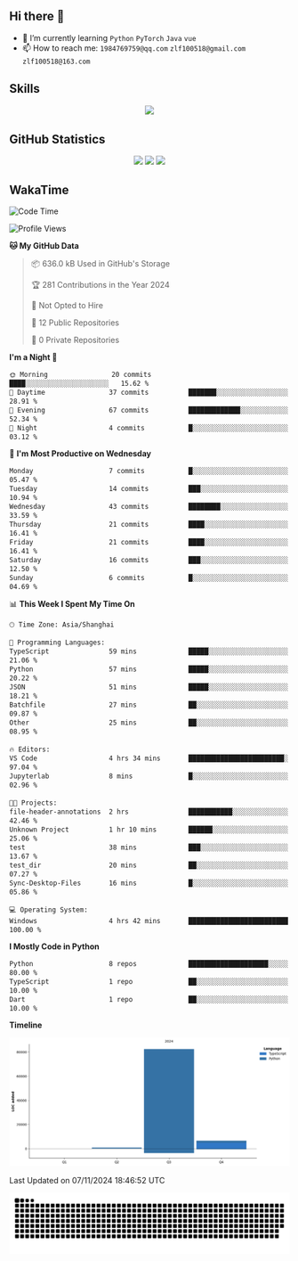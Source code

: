 ## Hi there 👋

- 🌱 I’m currently learning `Python` `PyTorch` `Java` `vue`
- 📫 How to reach me: `1984769759@qq.com` `zlf100518@gmail.com` `zlf100518@163.com`

## Skills
<div align="center"> <img src="https://skillicons.dev/icons?i=python,linux,git,github,html,css,js" /> </div>

## GitHub Statistics

<div align="center">
  <img src="https://github-readme-stats.vercel.app/api?username=CloudSwordSage&show_icons=true&theme=tokyonight" />
  <img src="https://github-readme-stats.vercel.app/api/top-langs/?username=CloudSwordSage&show_icons=true&theme=tokyonight" />
  <img src="https://github-readme-activity-graph.vercel.app/graph?username=CloudSwordSage&theme=xcode" />
</div>

## WakaTime

<!--START_SECTION:waka-->
![Code Time](http://img.shields.io/badge/Code%20Time-193%20hrs%2027%20mins-blue)

![Profile Views](http://img.shields.io/badge/Profile%20Views-0-blue)

**🐱 My GitHub Data** 

> 📦 636.0 kB Used in GitHub's Storage 
 > 
> 🏆 281 Contributions in the Year 2024
 > 
> 🚫 Not Opted to Hire
 > 
> 📜 12 Public Repositories 
 > 
> 🔑 0 Private Repositories 
 > 
**I'm a Night 🦉** 

```text
🌞 Morning                20 commits          ████░░░░░░░░░░░░░░░░░░░░░   15.62 % 
🌆 Daytime                37 commits          ███████░░░░░░░░░░░░░░░░░░   28.91 % 
🌃 Evening                67 commits          █████████████░░░░░░░░░░░░   52.34 % 
🌙 Night                  4 commits           █░░░░░░░░░░░░░░░░░░░░░░░░   03.12 % 
```
📅 **I'm Most Productive on Wednesday** 

```text
Monday                   7 commits           █░░░░░░░░░░░░░░░░░░░░░░░░   05.47 % 
Tuesday                  14 commits          ███░░░░░░░░░░░░░░░░░░░░░░   10.94 % 
Wednesday                43 commits          ████████░░░░░░░░░░░░░░░░░   33.59 % 
Thursday                 21 commits          ████░░░░░░░░░░░░░░░░░░░░░   16.41 % 
Friday                   21 commits          ████░░░░░░░░░░░░░░░░░░░░░   16.41 % 
Saturday                 16 commits          ███░░░░░░░░░░░░░░░░░░░░░░   12.50 % 
Sunday                   6 commits           █░░░░░░░░░░░░░░░░░░░░░░░░   04.69 % 
```


📊 **This Week I Spent My Time On** 

```text
🕑︎ Time Zone: Asia/Shanghai

💬 Programming Languages: 
TypeScript               59 mins             █████░░░░░░░░░░░░░░░░░░░░   21.06 % 
Python                   57 mins             █████░░░░░░░░░░░░░░░░░░░░   20.22 % 
JSON                     51 mins             █████░░░░░░░░░░░░░░░░░░░░   18.21 % 
Batchfile                27 mins             ██░░░░░░░░░░░░░░░░░░░░░░░   09.87 % 
Other                    25 mins             ██░░░░░░░░░░░░░░░░░░░░░░░   08.95 % 

🔥 Editors: 
VS Code                  4 hrs 34 mins       ████████████████████████░   97.04 % 
Jupyterlab               8 mins              █░░░░░░░░░░░░░░░░░░░░░░░░   02.96 % 

🐱‍💻 Projects: 
file-header-annotations  2 hrs               ███████████░░░░░░░░░░░░░░   42.46 % 
Unknown Project          1 hr 10 mins        ██████░░░░░░░░░░░░░░░░░░░   25.06 % 
test                     38 mins             ███░░░░░░░░░░░░░░░░░░░░░░   13.67 % 
test_dir                 20 mins             ██░░░░░░░░░░░░░░░░░░░░░░░   07.27 % 
Sync-Desktop-Files       16 mins             █░░░░░░░░░░░░░░░░░░░░░░░░   05.86 % 

💻 Operating System: 
Windows                  4 hrs 42 mins       █████████████████████████   100.00 % 
```

**I Mostly Code in Python** 

```text
Python                   8 repos             ████████████████████░░░░░   80.00 % 
TypeScript               1 repo              ██░░░░░░░░░░░░░░░░░░░░░░░   10.00 % 
Dart                     1 repo              ██░░░░░░░░░░░░░░░░░░░░░░░   10.00 % 
```



**Timeline**

![Lines of Code chart](https://raw.githubusercontent.com/CloudSwordSage/CloudSwordSage/main/assets/bar_graph.png)


 Last Updated on 07/11/2024 18:46:52 UTC
<!--END_SECTION:waka-->

<div align="center"><img src="./assets/github-snake-dark.svg" /></div>
